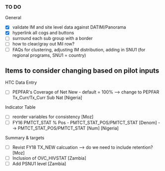 
### TO DO

General
- [x] validate IM and site level data against DATIM/Panorama
- [x] hyperlink all cogs and buttons
- [ ] surround each sub group with a border
- [ ] how to clear/gray out Mil row?
- [ ] FAQs for clustering, adjusting IM distribution, adding in SNU1 (for regional programs, SNU1 = country)

## Items to consider changing based on pilot inputs
HTC Data Entry
- [ ] PEPFAR's Coverage of Net New - default = 100% --> change to PEPFAR Tx_Curr/Tx_Curr Sub Nat [Nigeria]

Indicator Table
- [ ] reorder variables for consistency [Moz]
- [ ] FY16 PMTCT_STAT % Pos - PMTCT_STAT_POS/PMTCT_STAT [Denom] --> PMTCT_STAT_POS/PMTCT_STAT [Num] [Nigeria]

Summary & targets
- [ ] Revist FY18 TX_NEW calcuation --> do we need to include retention? [Moz]
- [ ] Inclusion of OVC_HIVSTAT [Zambia]
- [ ] Add PSNU1 level [Zambia]
